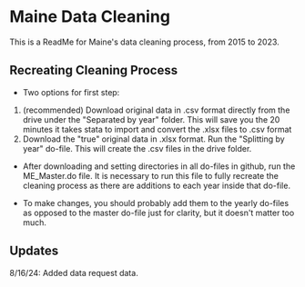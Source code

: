 
# Maine Data Cleaning

This is a ReadMe for Maine's data cleaning process, from 2015 to 2023.

## Recreating Cleaning Process
- Two options for first step: 
1. (recommended) Download original data in .csv format directly from the drive under the "Separated by year" folder. This will save you the 20 minutes it takes stata to import and convert the .xlsx files to .csv format
2. Download the "true" original data in .xlsx format. Run the "Splitting by year" do-file. This will create the .csv files in the drive folder.

- After downloading and setting directories in all do-files in github, run the ME_Master.do file. It is necessary to run this file to fully recreate the cleaning process as there are additions to each year inside that do-file.

- To make changes, you should probably add them to the yearly do-files as opposed to the master do-file just for clarity, but it doesn't matter too much.

## Updates

8/16/24: Added data request data.









